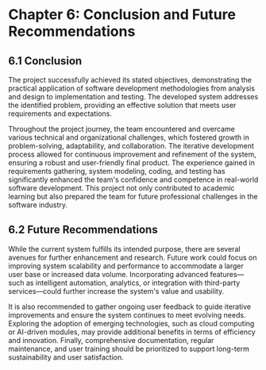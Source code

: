 # Chapter 6: Conclusion and Future Recommendations

## 6.1 Conclusion
The project successfully achieved its stated objectives, demonstrating the practical application of software development methodologies from analysis and design to implementation and testing. The developed system addresses the identified problem, providing an effective solution that meets user requirements and expectations. 

Throughout the project journey, the team encountered and overcame various technical and organizational challenges, which fostered growth in problem-solving, adaptability, and collaboration. The iterative development process allowed for continuous improvement and refinement of the system, ensuring a robust and user-friendly final product. The experience gained in requirements gathering, system modeling, coding, and testing has significantly enhanced the team's confidence and competence in real-world software development. This project not only contributed to academic learning but also prepared the team for future professional challenges in the software industry.

## 6.2 Future Recommendations
While the current system fulfills its intended purpose, there are several avenues for further enhancement and research. Future work could focus on improving system scalability and performance to accommodate a larger user base or increased data volume. Incorporating advanced features—such as intelligent automation, analytics, or integration with third-party services—could further increase the system's value and usability.

It is also recommended to gather ongoing user feedback to guide iterative improvements and ensure the system continues to meet evolving needs. Exploring the adoption of emerging technologies, such as cloud computing or AI-driven modules, may provide additional benefits in terms of efficiency and innovation. Finally, comprehensive documentation, regular maintenance, and user training should be prioritized to support long-term sustainability and user satisfaction. 